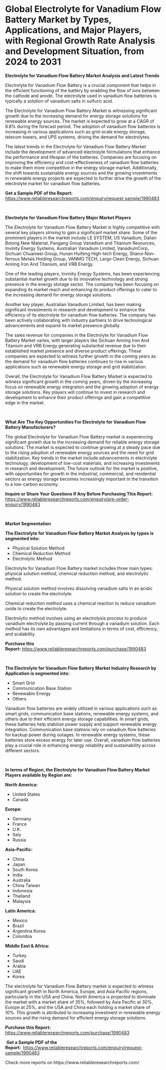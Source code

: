 <p><h1>Global Electrolyte for Vanadium Flow Battery Market by Types, Applications, and Major Players, with Regional Growth Rate Analysis and Development Situation, from 2024 to 2031</h1></p><p><strong>Electrolyte for Vanadium Flow Battery Market Analysis and Latest Trends</strong></p>
<p><p>Electrolyte for Vanadium Flow Battery is a crucial component that helps in the efficient functioning of the battery by enabling the flow of ions between the cathode and anode. The electrolyte used in vanadium flow batteries is typically a solution of vanadium salts in sulfuric acid.</p><p>The Electrolyte for Vanadium Flow Battery Market is witnessing significant growth due to the increasing demand for energy storage solutions for renewable energy sources. The market is expected to grow at a CAGR of 6.8% during the forecast period. The adoption of vanadium flow batteries is increasing in various applications such as grid-scale energy storage, telecom towers, and UPS systems, driving the demand for electrolytes.</p><p>The latest trends in the Electrolyte for Vanadium Flow Battery Market include the development of advanced electrolyte formulations that enhance the performance and lifespan of the batteries. Companies are focusing on improving the efficiency and cost-effectiveness of vanadium flow batteries to make them more competitive in the energy storage market. Additionally, the shift towards sustainable energy sources and the growing investments in renewable energy projects are expected to further drive the growth of the electrolyte market for vanadium flow batteries.</p></p>
<p><strong>Get a Sample PDF of the Report:&nbsp;</strong> <a href="https://www.reliableresearchreports.com/enquiry/request-sample/1990483">https://www.reliableresearchreports.com/enquiry/request-sample/1990483</a></p>
<p>&nbsp;</p>
<p><strong>Electrolyte for Vanadium Flow Battery Major Market Players</strong></p>
<p><p>The Electrolyte for Vanadium Flow Battery Market is highly competitive with several key players striving to gain a significant market share. Some of the prominent players in the market include LE SYSTEM, US Vanadium, Dalian Bolong New Material, Pangang Group Vanadium and Titanium Resources, Invinity Energy Systems, Australian Vanadium Limited, VanadiumCorp, Sichuan Chuanwei Group, Hunan Huifeng High-tech Energy, Shanxi Non-ferrous Metals Holding Group, VANMO TECH, Largo Clean Energy, Sichuan Anning Iron And Titanium, and VRB Energy.</p><p>One of the leading players, Invinity Energy Systems, has been experiencing substantial market growth due to its innovative technology and strong presence in the energy storage sector. The company has been focusing on expanding its market reach and enhancing its product offerings to cater to the increasing demand for energy storage solutions.</p><p>Another key player, Australian Vanadium Limited, has been making significant investments in research and development to enhance the efficiency of its electrolyte for vanadium flow batteries. The company has been actively collaborating with industry partners to drive technological advancements and expand its market presence globally.</p><p>The sales revenue for companies in the Electrolyte for Vanadium Flow Battery Market varies, with larger players like Sichuan Anning Iron And Titanium and VRB Energy generating substantial revenue due to their established market presence and diverse product offerings. These companies are expected to witness further growth in the coming years as the demand for vanadium flow batteries continues to rise in various applications such as renewable energy storage and grid stabilization. </p><p>Overall, the Electrolyte for Vanadium Flow Battery Market is expected to witness significant growth in the coming years, driven by the increasing focus on renewable energy integration and the growing adoption of energy storage solutions. Key players will continue to invest in research and development to enhance their product offerings and gain a competitive edge in the market.</p></p>
<p>&nbsp;</p>
<p><strong>What Are The Key Opportunities For Electrolyte for Vanadium Flow Battery Manufacturers?</strong></p>
<p><p>The global Electrolyte for Vanadium Flow Battery market is experiencing significant growth due to the increasing demand for reliable energy storage solutions. The market is expected to continue growing at a steady pace due to the rising adoption of renewable energy sources and the need for grid stabilization. Key trends in the market include advancements in electrolyte technology, development of low-cost materials, and increasing investments in research and development. The future outlook for the market is positive, with opportunities for growth in the industrial, commercial, and residential sectors as energy storage becomes increasingly important in the transition to a low-carbon economy.</p></p>
<p><strong>Inquire or Share Your Questions If Any Before Purchasing This Report:</strong> <a href="https://www.reliableresearchreports.com/enquiry/pre-order-enquiry/1990483">https://www.reliableresearchreports.com/enquiry/pre-order-enquiry/1990483</a></p>
<p>&nbsp;</p>
<p><strong>Market Segmentation</strong></p>
<p><strong>The Electrolyte for Vanadium Flow Battery Market Analysis by types is segmented into:</strong></p>
<p><ul><li>Physical Solution Method</li><li>Chemical Reduction Method</li><li>Electrolytic Method</li></ul></p>
<p><p>Electrolyte for Vanadium Flow Battery market includes three main types: physical solution method, chemical reduction method, and electrolytic method. </p><p>Physical solution method involves dissolving vanadium salts in an acidic solution to create the electrolyte. </p><p>Chemical reduction method uses a chemical reaction to reduce vanadium oxide to create the electrolyte. </p><p>Electrolytic method involves using an electrolysis process to produce vanadium electrolyte by passing current through a vanadium solution. Each method has its own advantages and limitations in terms of cost, efficiency, and scalability.</p></p>
<p><strong>Purchase this Report:&nbsp;</strong><a href="https://www.reliableresearchreports.com/purchase/1990483">https://www.reliableresearchreports.com/purchase/1990483</a></p>
<p>&nbsp;</p>
<p><strong>The Electrolyte for Vanadium Flow Battery Market Industry Research by Application is segmented into:</strong></p>
<p><ul><li>Smart Grid</li><li>Communication Base Station</li><li>Renewable Energy</li><li>Others</li></ul></p>
<p><p>Vanadium flow batteries are widely utilized in various applications such as smart grids, communication base stations, renewable energy systems, and others due to their efficient energy storage capabilities. In smart grids, these batteries help stabilize power supply and support renewable energy integration. Communication base stations rely on vanadium flow batteries for backup power during outages. In renewable energy systems, these batteries store excess energy for later use. Overall, vanadium flow batteries play a crucial role in enhancing energy reliability and sustainability across different sectors.</p></p>
<p>&nbsp;</p>
<p><strong>In terms of Region, the Electrolyte for Vanadium Flow Battery Market Players available by Region are:</strong></p>
<p>
    <p> <strong> North America: </strong>
        <ul>
            <li>United States</li>
            <li>Canada</li>
        </ul>
        </p> 
    <p> <strong> Europe: </strong>
        <ul>
            <li>Germany</li>
            <li>France</li>
            <li>U.K.</li>
            <li>Italy</li>
            <li>Russia</li>
        </ul>
        </p> 
    <p> <strong> Asia-Pacific: </strong>
        <ul>
            <li>China</li>
            <li>Japan</li>
            <li>South Korea</li>
            <li>India</li>
            <li>Australia</li>
            <li>China Taiwan</li>
            <li>Indonesia</li>
            <li>Thailand</li>
            <li>Malaysia</li>
        </ul>
        </p> 
    <p> <strong> Latin America: </strong>
        <ul>
            <li>Mexico</li>
            <li>Brazil</li>
            <li>Argentina Korea</li>
            <li>Colombia</li>
        </ul>
        </p> 
    <p> <strong> Middle East & Africa: </strong>
        <ul>
            <li>Turkey</li>
            <li>Saudi</li>
            <li>Arabia</li>
            <li>UAE</li>
            <li>Korea</li>
        </ul>
    </p>
    </p>
<p><p>The electrolyte for Vanadium Flow Battery market is expected to witness significant growth in North America, Europe, and Asia Pacific regions, particularly in the USA and China. North America is projected to dominate the market with a market share of 35%, followed by Asia Pacific at 30%, Europe at 25%, and the USA and China each holding a market share of 10%. This growth is attributed to increasing investment in renewable energy sources and the rising demand for efficient energy storage solutions.</p></p>
<p><strong>Purchase this Report: </strong><a href="https://www.reliableresearchreports.com/purchase/1990483">https://www.reliableresearchreports.com/purchase/1990483</a></p>
<p>&nbsp;<strong>Get a Sample PDF of the Report:&nbsp;&nbsp;</strong><a href="https://www.reliableresearchreports.com/enquiry/request-sample/1990483">https://www.reliableresearchreports.com/enquiry/request-sample/1990483</a></p>
<p><strong></strong></p>
<p>Check more reports on https://www.reliableresearchreports.com/</p>